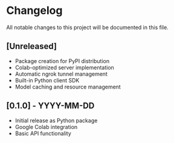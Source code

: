 # Changelog

All notable changes to this project will be documented in this file.

## [Unreleased]
- Package creation for PyPI distribution
- Colab-optimized server implementation
- Automatic ngrok tunnel management
- Built-in Python client SDK
- Model caching and resource management

## [0.1.0] - YYYY-MM-DD
- Initial release as Python package
- Google Colab integration
- Basic API functionality
